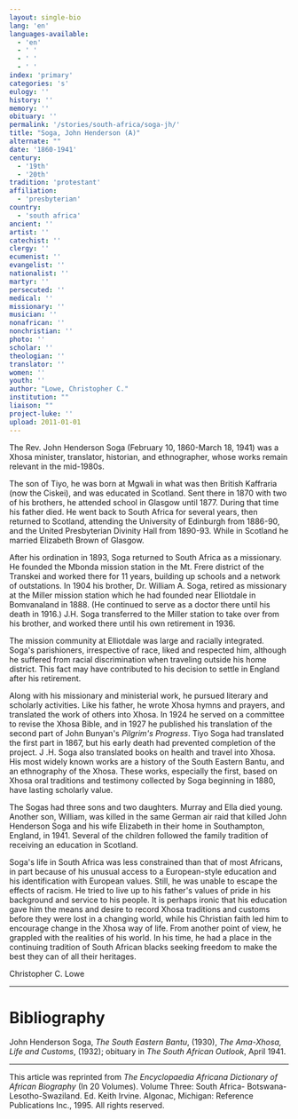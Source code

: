 ```yaml
---
layout: single-bio
lang: 'en'
languages-available:
  - 'en'
  - ' '
  - ' '
  - ' '
index: 'primary'
categories: 's'
eulogy: ''
history: ''
memory: ''
obituary: ''
permalink: '/stories/south-africa/soga-jh/'
title: "Soga, John Henderson (A)"
alternate: ""
date: '1860-1941'
century:
  - '19th'
  - '20th'
tradition: 'protestant'
affiliation:
  - 'presbyterian'
country:
  - 'south africa'
ancient: ''
artist: ''
catechist: ''
clergy: ''
ecumenist: ''
evangelist: ''
nationalist: ''
martyr: ''
persecuted: ''
medical: ''
missionary: ''
musician: ''
nonafrican: ''
nonchristian: ''
photo: ''
scholar: ''
theologian: ''
translator: ''
women: ''
youth: ''
author: "Lowe, Christopher C."
institution: ""
liaison: ""
project-luke: ''
upload: 2011-01-01
---
```




The Rev. John Henderson Soga (February 10, 1860-March 18, 1941) was a Xhosa minister, translator, historian, and ethnographer, whose works remain relevant in the mid-1980s.

The son of Tiyo, he was born at Mgwali in what was then British Kaffraria (now the Ciskei), and was educated in Scotland. Sent there in 1870 with two of his brothers, he attended school in Glasgow until 1877. During that time his father died. He went back to South Africa for several years, then returned to Scotland, attending the University of Edinburgh from 1886-90, and the United Presbyterian Divinity Hall from 1890-93. While in Scotland he married Elizabeth Brown of Glasgow.

After his ordination in 1893, Soga returned to South Africa as a missionary. He founded the Mbonda mission station in the Mt. Frere district of the Transkei and worked there for 11 years, building up schools and a network of outstations. In 1904 his brother, Dr. William A. Soga, retired as missionary at the Miller mission station which he had founded near Elliotdale in Bomvanaland in 1888. (He continued to serve as a doctor there until his death in 1916.) J.H. Soga transferred to the Miller station to take over from his brother, and worked there until his own retirement in 1936.

The mission community at Elliotdale was large and racially integrated. Soga's parishioners, irrespective of race, liked and respected him, although he suffered from racial discrimination when traveling outside his home district. This fact may have contributed to his decision to settle in England after his retirement.

Along with his missionary and ministerial work, he pursued literary and scholarly activities. Like his father, he wrote Xhosa hymns and prayers, and translated the work of others into Xhosa. In 1924 he served on a committee to revise the Xhosa Bible, and in 1927 he published his translation of the second part of John Bunyan's *Pilgrim's Progress*. Tiyo Soga had translated the first part in 1867, but his early death had prevented completion of the project. J .H. Soga also translated books on health and travel into Xhosa. His most widely known works are a history of the South Eastern Bantu, and an ethnography of the Xhosa. These works, especially the first, based on Xhosa oral traditions and testimony collected by Soga beginning in 1880, have lasting scholarly value.

The Sogas had three sons and two daughters. Murray and Ella died young. Another son, William, was killed in the same German air raid that killed John Henderson Soga and his wife Elizabeth in their home in Southampton, England, in 1941. Several of the children followed the family tradition of receiving an education in Scotland.

Soga's life in South Africa was less constrained than that of most Africans, in part because of his unusual access to a European-style education and his identification with European values. Still, he was unable to escape the effects of racism. He tried to live up to his father's values of pride in his background and service to his people. It is perhaps ironic that his education gave him the means and desire to record Xhosa traditions and customs before they were lost in a changing world, while his Christian faith led him to encourage change in the Xhosa way of life. From another point of view, he grappled with the realities of his world. In his time, he had a place in the continuing tradition of South African blacks seeking freedom to make the best they can of all their heritages.

Christopher C. Lowe

---

# Bibliography

John Henderson Soga, *The South Eastern Bantu*, (1930), *The Ama-Xhosa, Life and Customs*, (1932); obituary in *The South African Outlook*, April 1941.

---

This article was reprinted from *The Encyclopaedia Africana Dictionary of African Biography* (In 20 Volumes). Volume Three: South Africa- Botswana-Lesotho-Swaziland. Ed. Keith Irvine. Algonac, Michigan: Reference Publications Inc., 1995.  All rights reserved.
